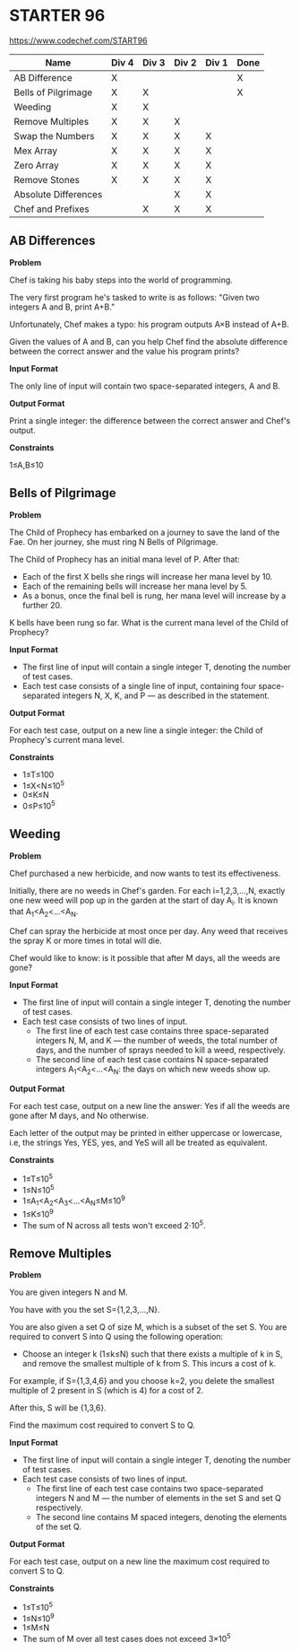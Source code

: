 # STARTER 96

https://www.codechef.com/START96

| Name                 | Div 4 | Div 3 | Div 2 | Div 1 | Done |
|----------------------|-------|-------|-------|-------|------|
| AB Difference        | X     |       |       |       | X    |
| Bells of Pilgrimage  | X     | X     |       |       | X    |
| Weeding              | X     | X     |       |       |      |
| Remove Multiples     | X     | X     | X     |       |      |
| Swap the Numbers     | X     | X     | X     | X     |      |
| Mex Array            | X     | X     | X     | X     |      |
| Zero Array           | X     | X     | X     | X     |      |
| Remove Stones        | X     | X     | X     | X     |      |
| Absolute Differences |       |       | X     | X     |      |
| Chef and Prefixes    |       | X     | X     | X     |      |

## AB Differences

**Problem**

Chef is taking his baby steps into the world of programming.

The very first program he's tasked to write is as follows:
"Given two integers A and B, print A+B."

Unfortunately, Chef makes a typo: his program outputs A×B instead of A+B.

Given the values of A and B, can you help Chef find the absolute difference between the correct answer and the value his program prints?

**Input Format**

The only line of input will contain two space-separated integers, A and B.

**Output Format**

Print a single integer: the difference between the correct answer and Chef's output.

**Constraints**

1≤A,B≤10

## Bells of Pilgrimage

**Problem**

The Child of Prophecy has embarked on a journey to save the land of the Fae.
On her journey, she must ring N Bells of Pilgrimage.

The Child of Prophecy has an initial mana level of P. After that:
- Each of the first X bells she rings will increase her mana level by 10.
- Each of the remaining bells will increase her mana level by 5.
- As a bonus, once the final bell is rung, her mana level will increase by a further 20.

K bells have been rung so far. What is the current mana level of the Child of Prophecy?

**Input Format**

- The first line of input will contain a single integer T, denoting the number of test cases.
- Each test case consists of a single line of input, containing four space-separated integers N, X, K, and P — as described in the statement.

**Output Format**

For each test case, output on a new line a single integer: the Child of Prophecy's current mana level.

**Constraints**
- 1≤T≤100
- 1≤X<N≤10<sup>5</sup>
- 0≤K≤N
- 0≤P≤10<sup>5</sup>

## Weeding

**Problem**

Chef purchased a new herbicide, and now wants to test its effectiveness.

Initially, there are no weeds in Chef's garden.
For each i=1,2,3,…,N, exactly one new weed will pop up in the garden at the start of day A<sub>i</sub>.
It is known that A<sub>1</sub><A<sub>2</sub><…<A<sub>N</sub>.

Chef can spray the herbicide at most once per day.
Any weed that receives the spray K or more times in total will die.

Chef would like to know: is it possible that after M days, all the weeds are gone?

**Input Format**

- The first line of input will contain a single integer T, denoting the number of test cases.
- Each test case consists of two lines of input.
  - The first line of each test case contains three space-separated integers N, M, and K — the number of weeds, the total number of days, and the number of sprays needed to kill a weed, respectively.
  - The second line of each test case contains N space-separated integers A<sub>1</sub><A<sub>2</sub><…<A<sub>N</sub>: the days on which new weeds show up.

**Output Format**

For each test case, output on a new line the answer: Yes if all the weeds are gone after M days, and No otherwise.

Each letter of the output may be printed in either uppercase or lowercase, i.e, the strings Yes, YES, yes, and YeS will all be treated as equivalent.

**Constraints**

- 1≤T≤10<sup>5</sup>
- 1≤N≤10<sup>5</sup>
- 1≤A<sub>1</sub><A<sub>2</sub><A<sub>3</sub><…<A<sub>N</sub>≤M≤10<sup>9</sup>
- 1≤K≤10<sup>9</sup>
- The sum of N across all tests won't exceed 2⋅10<sup>5</sup>.

## Remove Multiples

**Problem**

You are given integers N and M.

You have with you the set S={1,2,3,…,N}.

You are also given a set Q of size M, which is a subset of the set S.
You are required to convert S into Q using the following operation:

- Choose an integer k (1≤k≤N) such that there exists a multiple of k in S, and remove the smallest multiple of k from S.
This incurs a cost of k.

For example, if S={1,3,4,6} and you choose k=2, you delete the smallest multiple of 2 present in S (which is 4) for a cost of 2.

After this, S will be {1,3,6}.

Find the maximum cost required to convert S to Q.

**Input Format**

- The first line of input will contain a single integer T, denoting the number of test cases.
- Each test case consists of two lines of input.
  - The first line of each test case contains two space-separated integers N and M — the number of elements in the set S and set Q respectively.
  - The second line contains M spaced integers, denoting the elements of the set Q.

**Output Format**

For each test case, output on a new line the maximum cost required to convert S to Q.

**Constraints**
- 1≤T≤10<sup>5</sup>
- 1≤N≤10<sup>9</sup>
- 1≤M≤N
- The sum of M over all test cases does not exceed 3×10<sup>5</sup> 
